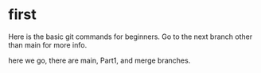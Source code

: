 # first
 Here is the basic git commands for beginners.
  Go to the next branch other than main for more info.

  here we go, there are main, Part1, and merge branches.